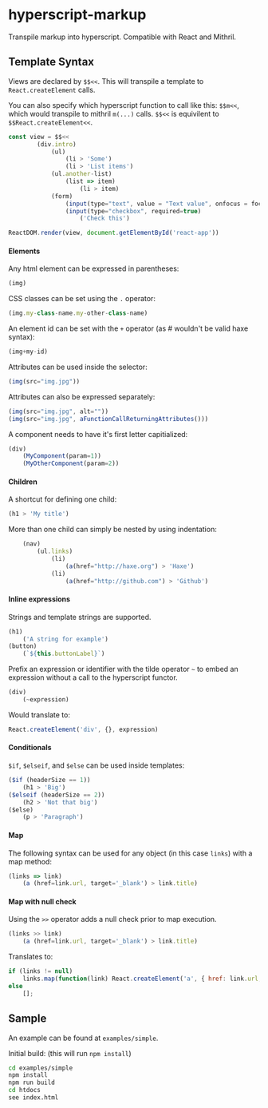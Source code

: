 # hyperscript-markup

Transpile markup into hyperscript.  Compatible with React and Mithril.

## Template Syntax

Views are declared by `$$<<`.  This will transpile a template to `React.createElement` calls.  

You can also specify which hyperscript function to call like this: `$$m<<`, which would transpile to mithril `m(...)` calls.  `$$<<` is equivilent to `$$React.createElement<<`.

```javascript
const view = $$<<
    	(div.intro)
    		(ul)
    			(li > 'Some')
    			(li > 'List items')
    		(ul.another-list)
    			(list => item)
    				(li > item)
    		(form)
    			(input(type="text", value = "Text value", onfocus = focus))
    			(input(type="checkbox", required=true)
					('Check this')

ReactDOM.render(view, document.getElementById('react-app'))
```

#### Elements

Any html element can be expressed in parentheses:
```javascript
(img)
```

CSS classes can be set using the `.` operator:
```javascript
(img.my-class-name.my-other-class-name)
```

An element id can be set with the `+` operator (as # wouldn't be valid haxe syntax):
```javascript
(img+my-id)
```

Attributes can be used inside the selector:
```javascript
(img(src="img.jpg"))
```

Attributes can also be expressed separately:
```javascript
(img(src="img.jpg", alt=""))
(img(src="img.jpg", aFunctionCallReturningAttributes()))
```

A component needs to have it's first letter capitialized:
```javascript
(div)
    (MyComponent(param=1))
    (MyOtherComponent(param=2))
```

#### Children

A shortcut for defining one child:
```javascript
(h1 > 'My title')
```

More than one child can simply be nested by using indentation:
```javascript
    (nav)
    	(ul.links)
    		(li)
    			(a(href="http://haxe.org") > 'Haxe')
    		(li)
    			(a(href="http://github.com") > 'Github')
```

#### Inline expressions
Strings and template strings are supported.

```javascript
(h1)
	('A string for example')
(button)
	(`${this.buttonLabel}`)
```
Prefix an expression or identifier with the tilde operator `~` to embed an expression without a call to the hyperscript functor.
```javascript
(div)
	(~expression)
```
Would translate to:
```javascript
React.createElement('div', {}, expression)
```

#### Conditionals

`$if`, `$elseif`, and `$else` can be used inside templates:

```javascript
($if (headerSize == 1))
	(h1 > 'Big')
($elseif (headerSize == 2))
	(h2 > 'Not that big')
($else)
	(p > 'Paragraph')
```

#### Map

The following syntax can be used for any object (in this case `links`) with a map method:

```javascript
(links => link)
	(a (href=link.url, target='_blank') > link.title)
```

#### Map with null check

Using the `>>` operator adds a null check prior to map execution.

```javascript
(links >> link)
	(a (href=link.url, target='_blank') > link.title)

```

Translates to:

```javascript
if (links != null)
	links.map(function(link) React.createElement('a', { href: link.url, target: '_blank' }, [ link.title ]);
else
	[];
```

## Sample

An example can be found at `examples/simple`.

Initial build: (this will run `npm install`)
```bash
cd examples/simple
npm install
npm run build
cd htdocs
see index.html
```
